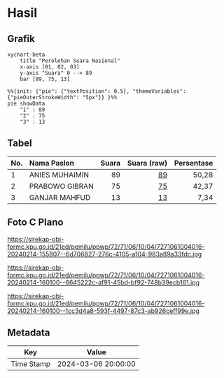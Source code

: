 # Hasil

## Grafik

```mermaid
xychart-beta
    title "Perolehan Suara Nasional"
    x-axis [01, 02, 03]
    y-axis "Suara" 0 --> 89
    bar [89, 75, 13]
```

```mermaid
%%{init: {"pie": {"textPosition": 0.5}, "themeVariables": {"pieOuterStrokeWidth": "5px"}} }%%
pie showData
    "1" : 89
    "2" : 75
    "3" : 13
```

## Tabel

| No. | Nama Paslon    | Suara | Suara (raw) | Persentase |
|:--- |:-------------- | -----:| -----------:| ----------:|
| 1   | ANIES MUHAIMIN | 89    | [89][p-1]   | 50,28      |
| 2   | PRABOWO GIBRAN | 75    | [75][p-2]   | 42,37      |
| 3   | GANJAR MAHFUD  | 13    | [13][p-3]   | 7,34       |


[p-1]: https://github.com/gigit-pemilu/pemilu-2024/blob/main/pilpres/hitung-suara/sub/72-sulawesi-tengah/sub/71-kota-palu/sub/06-tatanga/sub/1004-pengawu/sub/016-tps/sub/paslon-1.txt
[p-2]: https://github.com/gigit-pemilu/pemilu-2024/blob/main/pilpres/hitung-suara/sub/72-sulawesi-tengah/sub/71-kota-palu/sub/06-tatanga/sub/1004-pengawu/sub/016-tps/sub/paslon-2.txt
[p-3]: https://github.com/gigit-pemilu/pemilu-2024/blob/main/pilpres/hitung-suara/sub/72-sulawesi-tengah/sub/71-kota-palu/sub/06-tatanga/sub/1004-pengawu/sub/016-tps/sub/paslon-3.txt

## Foto C Plano

https://sirekap-obj-formc.kpu.go.id/21ed/pemilu/ppwp/72/71/06/10/04/7271061004016-20240214-155807--6d706827-276c-4105-a104-983a89a33fdc.jpg

https://sirekap-obj-formc.kpu.go.id/21ed/pemilu/ppwp/72/71/06/10/04/7271061004016-20240214-160100--6645222c-af91-45bd-bf92-748b39ecb161.jpg

https://sirekap-obj-formc.kpu.go.id/21ed/pemilu/ppwp/72/71/06/10/04/7271061004016-20240214-160100--1cc3d4a8-593f-4497-87c3-ab926ceff99e.jpg


## Metadata

| Key        | Value               |
| ---------- | ------------------- |
| Time Stamp | 2024-03-06 20:00:00 |



